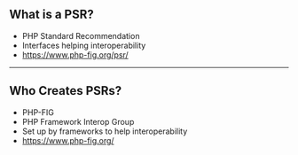 ## What is a PSR?

* PHP Standard Recommendation
* Interfaces helping interoperability
* https://www.php-fig.org/psr/

---

## Who Creates PSRs?

* PHP-FIG
* PHP Framework Interop Group
* Set up by frameworks to help interoperability
* https://www.php-fig.org/

